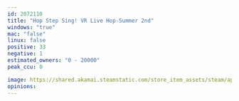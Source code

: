 ```yaml
---
id: 2072110
title: "Hop Step Sing! VR Live Hop☆Summer 2nd"
windows: "true"
mac: "false"
linux: false
positive: 33
negative: 1
estimated_owners: "0 - 20000"
peak_ccu: 0

image: https://shared.akamai.steamstatic.com/store_item_assets/steam/apps/2072110/header.jpg?t=1695654204
opinions:
---
```

